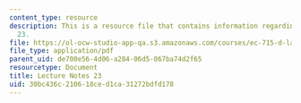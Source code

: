 ```yaml
---
content_type: resource
description: This is a resource file that contains information regarding lecture note
  23.
file: https://ol-ocw-studio-app-qa.s3.amazonaws.com/courses/ec-715-d-lab-disseminating-innovations-for-the-common-good-spring-2007/30bc436c210618ced1ca31272bdfd178_MITEC_715S07_notes23.pdf
file_type: application/pdf
parent_uid: de700e56-4d06-a284-06d5-067ba74d2f65
resourcetype: Document
title: Lecture Notes 23
uid: 30bc436c-2106-18ce-d1ca-31272bdfd178
---
```

